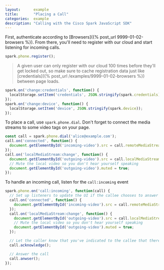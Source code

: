 ```yaml
---
layout:      example
title:       "Placing a Call"
categories:  example
description: "Calling with the Cisco Spark JavaScript SDK"
---
```


First, authenticate according to [Browsers]({% post_url 9999-01-02-browsers %}). From there, you'll need to register with our cloud and start listening for incoming calls.


```javascript
spark.phone.register();
```

> A given user can only register with our cloud 100 times before they'll get locked out, so make sure to cache registration data just like [credentials]({% post_url /examples/9999-01-02-browsers %}) between page loads.

```javascript
spark.on('change:credentials', function() {
  localStorage.setItem('credentials', JSON.stringify(spark.credentials));
});
spark.on('change:device', function() {
  localStorage.setItem('device', JSON.stringify(spark.device));
});
```

To place a call, use `spark.phone.dial`. Don't forget to connect the media streams to some video tags on your page.

```javascript
const call = spark.phone.dial('alice@example.com');
call.on('connected', function() {
  document.getElementById('incoming-video').src = call.remoteMediaStreamUrl;
});
call.on('localMediaStream:change', function() {
  document.getElementById('outgoing-video').src = call.localMediaStreamUrl;
  // Mute the local video so you don't hear yourself speaking
  document.getElementById('outgoing-video').muted = true;
});
```

To handle an incoming call, listen for the `call:incoming` event

```javascript
spark.phone.on('call:incoming', function(call) {
  // Set up listeners to update the UI if the callee chooses to answer the call.
  call.on('connected', function() {
    document.getElementById('incoming-video').src = call.remoteMediaStreamUrl;
  });
  call.on('localMediaStream:change', function() {
    document.getElementById('outgoing-video').src = call.localMediaStreamUrl;
    // Mute the local video so you don't hear yourself speaking
    document.getElementById('outgoing-video').muted = true;
  });

  // Let the caller know that you've indicated to the callee that there's an incoming call
  call.acknowledge();

  // Answer the call
  call.anwser();
});
```
